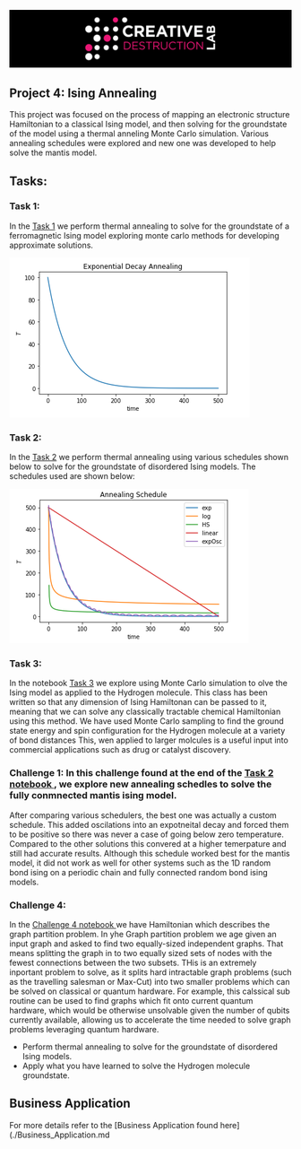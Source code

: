 ![CDL 2020 Cohort Project](../figures/CDL_logo.jpg)
## Project 4: Ising Annealing

This project was focused on the process of mapping an electronic structure Hamiltonian to a classical Ising model, and then solving for the groundstate of the model using a thermal anneling Monte Carlo simulation. Various annealing schedules were explored and new one was developed to help solve the mantis model. 

## Tasks:
### Task 1: 
In the [Task 1](./Task_1.ipynb) we perform thermal annealing to solve for the groundstate of a ferromagnetic Ising model exploring monte carlo methods for developing approximate solutions. 

![img](ExpSchedule.PNG)

### Task 2: 
In the [Task 2](./Task_2.ipynb) we perform thermal annealing using various schedules shown below to solve for the groundstate of disordered Ising models. The schedules used are shown below:

![img](AnnealingSchedule.PNG)

### Task 3:
In the notebook [Task 3](./Task_3.ipynb) we explore using Monte Carlo simulation to olve the Ising model as applied to
the Hydrogen molecule. This class has been written so that any dimension of Ising Hamiltonan can be passed to it, 
meaning that we can solve any classically tractable chemical Hamiltonian using this method. We have used Monte Carlo
sampling to  find the ground state energy and spin configuration for the Hydrogen molecule at a variety of bond 
distances This, wen applied to larger molcules is a useful input into commercial applications such as drug or catalyst
discovery.

### Challenge 1: In this challenge found at the end of the [Task 2 notebook ](./Task_2.ipynb), we explore new annealing schedles to solve the fully conmnected mantis ising model.
After comparing various schedulers, the best one was actually a custom schedule. This added oscilations into an expotneital decay and forced them to be positive so there was never a case of going below zero temperature. Compared to the other solutions this convered at a higher temerpature and still had accurate results. Although this schedule worked best for the mantis model, it did not work as well for other systems such as the 1D random bond ising on a periodic chain and fully connected random bond ising models. 

### Challenge 4:
In the [Challenge 4 notebook ](./Challenge_4_Ising_Graph_Partition.ipynb) we have Hamiltonian which describes the 
graph partition problem. In yhe Graph partition problem we age given an input graph and asked to find two equally-sized
independent graphs. That means splitting the graph in to two equally sized sets of nodes with the fewest connections 
between the two subsets. THis is an extremely inportant problem to solve, as it splits hard intractable graph problems 
(such as the travelling salesman or Max-Cut) into two smaller problems which can be solved on classical or quantum
 hardware. For example, this calssical sub routine can be used to find graphs which fit onto current quantum hardware, 
 which would be otherwise unsolvable given the number of qubits currently available, allowing us to accelerate the time
 needed to solve graph problems leveraging quantum hardware.
* Perform thermal annealing to solve for the groundstate of disordered Ising models.
* Apply what you have learned to solve the Hydrogen molecule groundstate.

## Business Application
For more details refer to the [Business Application found here](./Business_Application.md
